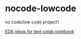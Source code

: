 # nocode-lowcode
no code/low code project1

[EDA ideas for text colab notebook](https://github.com/egmavis/nocode-lowcode/blob/main/EDA_text.ipynb)
